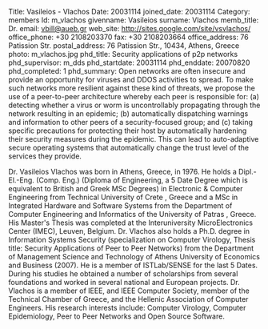 Title: Vasileios - Vlachos
Date: 20031114
joined_date: 20031114
Category: members
Id: m_vlachos
givenname: Vasileios
surname: Vlachos
memb_title: Dr.
email: vbill@aueb.gr
web_site: http://sites.google.com/site/vsvlachos/
office_phone: +30 2108203370
fax: +30 2108203664
office_address: 76 Patission Str.
postal_address: 76 Patission Str., 10434, Athens, Greece
photo: m_vlachos.jpg
phd_title: Security applications of p2p networks
phd_supervisor: m_dds
phd_startdate: 20031114
phd_enddate: 20070820
phd_completed: 1
phd_summary: Open networks are often insecure and provide an opportunity for viruses and DDOS activities to spread. To make such networks more resilient against these kind of threats, we propose the use of a peer-to-peer architecture whereby each peer is responsible for: (a) detecting whether a virus or worm is uncontrollably propagating through the network resulting in an epidemic; (b) automatically dispatching warnings and information to other peers of a security-focused group; and (c) taking specific precautions for protecting their host by automatically hardening their security measures during the epidemic. This can lead to auto-adaptive secure operating systems that automatically change the trust level of the services they provide.


Dr. Vasileios Vlachos was born in Athens, Greece, in 1976\. He holds a Dipl.-El.-Eng. (Comp. Eng.) (Diploma of Engineering, a 5 Date Degree which is equivalent to British and Greek MSc Degrees) in Electronic & Computer Engineering from Technical University of Crete , Greece and a MSc in Integrated Hardware and Software Systems from the Department of Computer Engineering and Informatics of the University of Patras , Greece. His Master's Thesis was completed at the Interuniversity MicroElectronics Center (IMEC), Leuven, Belgium. Dr. Vlachos also holds a Ph.D. degree in Information Systems Security (specialization on Computer Virology, Thesis title: Security Applications of Peer to Peer Networks) from the Department of Management Science and Technology of Athens University of Economics and Business (2007). He is a member of ISTLab/SENSE for the last 5 Dates. During his studies he obtained a number of scholarships from several foundations and worked in several national and European projects. Dr. Vlachos is a member of IEEE, and IEEE Computer Society, member of the Technical Chamber of Greece, and the Hellenic Association of Computer Engineers. His research interests include: Computer Virology, Computer Epidemiology, Peer to Peer Networks and Open Source Software.
